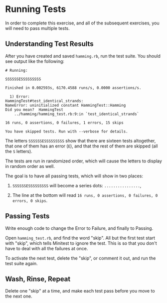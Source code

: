 # Running Tests

In order to complete this exercise, and all of the subsequent exercises, you
will need to pass multiple tests.

## Understanding Test Results

After you have created and saved `hamming.rb`, run the test suite. You should
see output like the following:

    # Running:

    SSSSSSESSSSSSSSS

    Finished in 0.002593s, 6170.4588 runs/s, 0.0000 assertions/s.

      1) Error:
    HammingTest#test_identical_strands:
    NameError: uninitialized constant HammingTest::Hamming
    Did you mean?  HammingTest
        ../hamming/hamming_test.rb:9:in `test_identical_strands`

    16 runs, 0 assertions, 0 failures, 1 errors, 15 skips

    You have skipped tests. Run with --verbose for details.


The letters `SSSSSSESSSSSSSSS` show that there are sixteen tests altogether,
that one of them has an error (`E`), and that the rest of them are skipped (all
the `S` letters).

The tests are run in randomized order, which will cause the letters to display
in random order as well.

The goal is to have all passing tests, which will show in two places:

1. `SSSSSSESSSSSSSSS` will become a series dots: `................`,

2. The line at the bottom will read `16 runs, 0 assertions, 0 failures, 0
   errors, 0 skips`.

## Passing Tests

Write enough code to change the Error to Failure, and finally to Passing.

Open `hamming_test.rb`, and find the word "skip". All but the first test start
with "skip", which tells Minitest to ignore the test. This is so that you don't
have to deal with all the failures at once.

To activate the next test, delete the "skip", or comment it out, and run the
test suite again.

## Wash, Rinse, Repeat

Delete one "skip" at a time, and make each test pass before you move to the
next one.
